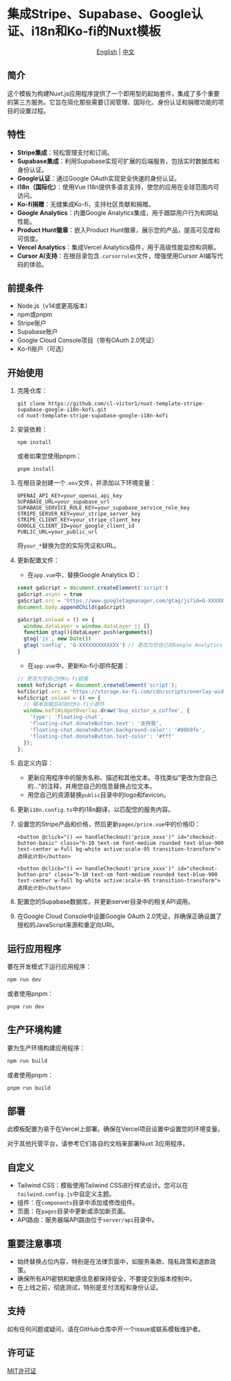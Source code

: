 # 集成Stripe、Supabase、Google认证、i18n和Ko-fi的Nuxt模板

<div align="center">
  <a href="README.md">English</a> | <a href="README_zh.md">中文</a>
</div>

## 简介
这个模板为构建Nuxt.js应用程序提供了一个即用型的起始套件，集成了多个重要的第三方服务。它旨在简化那些需要订阅管理、国际化、身份认证和捐赠功能的项目的设置过程。

## 特性

- **Stripe集成**：轻松管理支付和订阅。
- **Supabase集成**：利用Supabase实现可扩展的后端服务，包括实时数据库和身份认证。
- **Google认证**：通过Google OAuth实现安全快速的身份认证。
- **i18n（国际化）**：使用Vue I18n提供多语言支持，使您的应用在全球范围内可访问。
- **Ko-fi捐赠**：无缝集成Ko-fi，支持社区贡献和捐赠。
- **Google Analytics**：内置Google Analytics集成，用于跟踪用户行为和网站性能。
- **Product Hunt徽章**：嵌入Product Hunt徽章，展示您的产品，提高可见度和可信度。
- **Vercel Analytics**：集成Vercel Analytics插件，用于高级性能监控和洞察。
- **Cursor AI支持**：在根目录包含`.cursorrules`文件，增强使用Cursor AI编写代码的体验。

## 前提条件

- Node.js（v14或更高版本）
- npm或pnpm
- Stripe账户
- Supabase账户
- Google Cloud Console项目（带有OAuth 2.0凭证）
- Ko-fi账户（可选）

## 开始使用

1. 克隆仓库：
   ```
   git clone https://github.com/cl-victor1/nuxt-template-stripe-supabase-google-i18n-kofi.git
   cd nuxt-template-stripe-supabase-google-i18n-kofi
   ```

2. 安装依赖：
   ```
   npm install
   ```
   或者如果您使用pnpm：
   ```
   pnpm install
   ```

3. 在根目录创建一个`.env`文件，并添加以下环境变量：

   ```
   OPENAI_API_KEY=your_openai_api_key
   SUPABASE_URL=your_supabase_url
   SUPABASE_SERVICE_ROLE_KEY=your_supabase_service_role_key
   STRIPE_SERVER_KEY=your_stripe_server_key
   STRIPE_CLIENT_KEY=your_stripe_client_key
   GOOGLE_CLIENT_ID=your_google_client_id
   PUBLIC_URL=your_public_url
   ```

   将`your_*`替换为您的实际凭证和URL。

4. 更新配置文件：

   - 在`app.vue`中，替换Google Analytics ID：
   
   ```typescript
   const gaScript = document.createElement('script')
   gaScript.async = true
   gaScript.src = 'https://www.googletagmanager.com/gtag/js?id=G-XXXXXXXXXXXXX' // 更改为您自己的Google Analytics ID
   document.body.appendChild(gaScript)

   gaScript.onload = () => {
     window.dataLayer = window.dataLayer || []
     function gtag(){dataLayer.push(arguments)}
     gtag('js', new Date())
     gtag('config', 'G-XXXXXXXXXXXXX') // 更改为您自己的Google Analytics ID
   }
   ```

   - 在`app.vue`中，更新Ko-fi小部件配置：
   
   ```typescript
   // 更改为您自己的Ko-fi链接
   const kofiScript = document.createElement('script');
   kofiScript.src = 'https://storage.ko-fi.com/cdn/scripts/overlay-widget.js';
   kofiScript.onload = () => {
     // 脚本加载后初始化Ko-fi小部件
     window.kofiWidgetOverlay.draw('buy_victor_a_coffee', {
       'type': 'floating-chat',
       'floating-chat.donateButton.text': '支持我',
       'floating-chat.donateButton.background-color': '#00b9fe',
       'floating-chat.donateButton.text-color': '#fff'
     });
   };
   ```

5. 自定义内容：
   - 更新应用程序中的服务名称、描述和其他文本。寻找类似"更改为您自己的..."的注释，并用您自己的信息替换占位文本。
   - 用您自己的资源替换`public`目录中的logo和favicon。

6. 更新`i18n.config.ts`中的i18n翻译，以匹配您的服务内容。

7. 设置您的Stripe产品和价格，然后更新`pages/price.vue`中的价格ID：
   
   ```vue
   <button @click="() => handleCheckout('price_xxxx')" id="checkout-button-basic" class="h-10 text-sm font-medium rounded text-blue-900 text-center w-full bg-white active:scale-95 transition-transform">选择此计划</button>
   ```
   
   ```vue
   <button @click="() => handleCheckout('price_xxxx')" id="checkout-button-pro" class="h-10 text-sm font-medium rounded text-blue-900 text-center w-full bg-white active:scale-95 transition-transform">选择此计划</button>
   ```

8. 配置您的Supabase数据库，并更新server目录中的相关API调用。

9. 在Google Cloud Console中设置Google OAuth 2.0凭证，并确保正确设置了授权的JavaScript来源和重定向URI。

## 运行应用程序

要在开发模式下运行应用程序：

```bash
npm run dev
```

或者使用pnpm：

```bash
pnpm run dev
```

## 生产环境构建

要为生产环境构建应用程序：

```bash
npm run build
```

或者使用pnpm：

```bash
pnpm run build
```


## 部署

此模板配置为易于在Vercel上部署。确保在Vercel项目设置中设置您的环境变量。

对于其他托管平台，请参考它们各自的文档来部署Nuxt 3应用程序。

## 自定义

- Tailwind CSS：模板使用Tailwind CSS进行样式设计。您可以在`tailwind.config.js`中自定义主题。
- 组件：在`components`目录中添加或修改组件。
- 页面：在`pages`目录中更新或添加新页面。
- API路由：服务器端API路由位于`server/api`目录中。

## 重要注意事项

- 始终替换占位内容，特别是在法律页面中，如服务条款、隐私政策和退款政策。
- 确保所有API密钥和敏感信息都保持安全，不要提交到版本控制中。
- 在上线之前，彻底测试，特别是支付流程和身份认证。

## 支持

如有任何问题或疑问，请在GitHub仓库中开一个issue或联系模板维护者。

## 许可证

[MIT许可证](LICENSE)